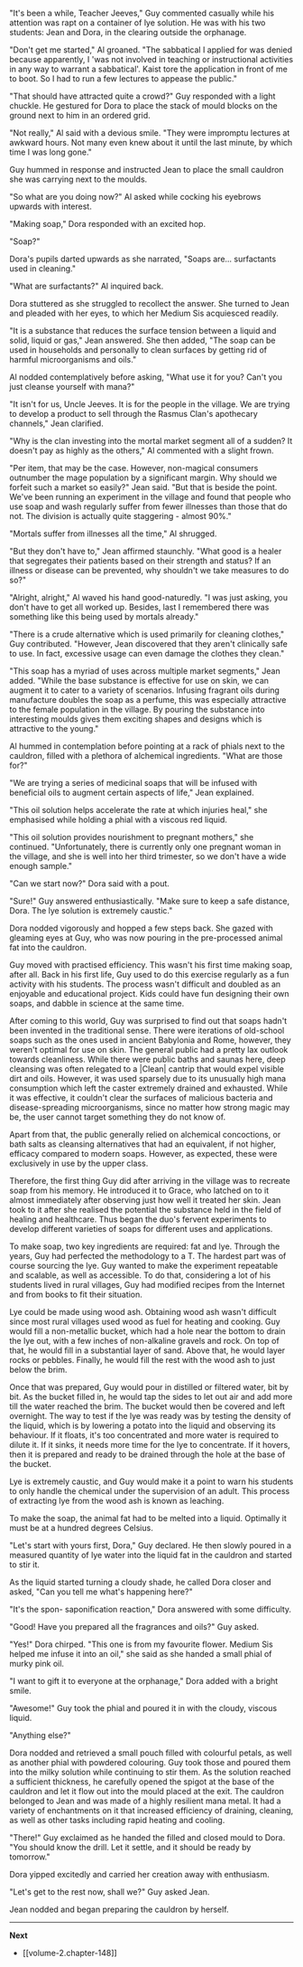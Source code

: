 
"It's been a while, Teacher Jeeves," Guy commented casually while his attention was rapt on a container of lye solution. He was with his two students: Jean and Dora, in the clearing outside the orphanage.

"Don't get me started," Al groaned. "The sabbatical I applied for was denied because apparently, I 'was not involved in teaching or instructional activities in any way to warrant a sabbatical'. Kaist tore the application in front of me to boot. So I had to run a few lectures to appease the public."

"That should have attracted quite a crowd?" Guy responded with a light chuckle. He gestured for Dora to place the stack of mould blocks on the ground next to him in an ordered grid.

"Not really," Al said with a devious smile. "They were impromptu lectures at awkward hours. Not many even knew about it until the last minute, by which time I was long gone."

Guy hummed in response and instructed Jean to place the small cauldron she was carrying next to the moulds. 

"So what are you doing now?" Al asked while cocking his eyebrows upwards with interest.

"Making soap," Dora responded with an excited hop.

"Soap?"

Dora's pupils darted upwards as she narrated, "Soaps are... surfactants used in cleaning."

"What are surfactants?" Al inquired back.

Dora stuttered as she struggled to recollect the answer. She turned to Jean and pleaded with her eyes, to which her Medium Sis acquiesced readily.

"It is a substance that reduces the surface tension between a liquid and solid, liquid or gas," Jean answered. She then added, "The soap can be used in households and personally to clean surfaces by getting rid of harmful microorganisms and oils."

Al nodded contemplatively before asking, "What use it for you? Can't you just cleanse yourself with mana?"

"It isn't for us, Uncle Jeeves. It is for the people in the village. We are trying to develop a product to sell through the Rasmus Clan's apothecary channels," Jean clarified.

"Why is the clan investing into the mortal market segment all of a sudden? It doesn't pay as highly as the others," Al commented with a slight frown.

"Per item, that may be the case. However, non-magical consumers outnumber the mage population by a significant margin. Why should we forfeit such a market so easily?" Jean said. "But that is beside the point. We've been running an experiment in the village and found that people who use soap and wash regularly suffer from fewer illnesses than those that do not. The division is actually quite staggering - almost 90%."

"Mortals suffer from illnesses all the time," Al shrugged.

"But they don't have to," Jean affirmed staunchly. "What good is a healer that segregates their patients based on their strength and status? If an illness or disease can be prevented, why shouldn't we take measures to do so?"

"Alright, alright," Al waved his hand good-naturedly. "I was just asking, you don't have to get all worked up. Besides, last I remembered there was something like this being used by mortals already."

"There is a crude alternative which is used primarily for cleaning clothes," Guy contributed. "However, Jean discovered that they aren't clinically safe to use. In fact, excessive usage can even damage the clothes they clean."

"This soap has a myriad of uses across multiple market segments," Jean added. "While the base substance is effective for use on skin, we can augment it to cater to a variety of scenarios. Infusing fragrant oils during manufacture doubles the soap as a perfume, this was especially attractive to the female population in the village. By pouring the substance into interesting moulds gives them exciting shapes and designs which is attractive to the young."

Al hummed in contemplation before pointing at a rack of phials next to the cauldron, filled with a plethora of alchemical ingredients. "What are those for?"

"We are trying a series of medicinal soaps that will be infused with beneficial oils to augment certain aspects of life," Jean explained.

"This oil solution helps accelerate the rate at which injuries heal," she emphasised while holding a phial with a viscous red liquid.

"This oil solution provides nourishment to pregnant mothers," she continued. "Unfortunately, there is currently only one pregnant woman in the village, and she is well into her third trimester, so we don't have a wide enough sample."

"Can we start now?" Dora said with a pout.

"Sure!" Guy answered enthusiastically. "Make sure to keep a safe distance, Dora. The lye solution is extremely caustic."

Dora nodded vigorously and hopped a few steps back. She gazed with gleaming eyes at Guy, who was now pouring in the pre-processed animal fat into the cauldron.

Guy moved with practised efficiency. This wasn't his first time making soap, after all. Back in his first life, Guy used to do this exercise regularly as a fun activity with his students. The process wasn't difficult and doubled as an enjoyable and educational project. Kids could have fun designing their own soaps, and dabble in science at the same time.

After coming to this world, Guy was surprised to find out that soaps hadn't been invented in the traditional sense. There were iterations of old-school soaps such as the ones used in ancient Babylonia and Rome, however, they weren't optimal for use on skin. The general public had a pretty lax outlook towards cleanliness. While there were public baths and saunas here, deep cleansing was often relegated to a |Clean| cantrip that would expel visible dirt and oils. However, it was used sparsely due to its unusually high mana consumption which left the caster extremely drained and exhausted. While it was effective, it couldn't clear the surfaces of malicious bacteria and disease-spreading microorganisms, since no matter how strong magic may be, the user cannot target something they do not know of.

Apart from that, the public generally relied on alchemical concoctions, or bath salts as cleansing alternatives that had an equivalent, if not higher, efficacy compared to modern soaps. However, as expected, these were exclusively in use by the upper class.

Therefore, the first thing Guy did after arriving in the village was to recreate soap from his memory. He introduced it to Grace, who latched on to it almost immediately after observing just how well it treated her skin. Jean took to it after she realised the potential the substance held in the field of healing and healthcare. Thus began the duo's fervent experiments to develop different varieties of soaps for different uses and applications. 

To make soap, two key ingredients are required: fat and lye. Through the years, Guy had perfected the methodology to a T. The hardest part was of course sourcing the lye. Guy wanted to make the experiment repeatable and scalable, as well as accessible. To do that, considering a lot of his students lived in rural villages, Guy had modified recipes from the Internet and from books to fit their situation.

Lye could be made using wood ash. Obtaining wood ash wasn't difficult since most rural villages used wood as fuel for heating and cooking. Guy would fill a non-metallic bucket, which had a hole near the bottom to drain the lye out, with a few inches of non-alkaline gravels and rock. On top of that, he would fill in a substantial layer of sand. Above that, he would layer rocks or pebbles. Finally, he would fill the rest with the wood ash to just below the brim.

Once that was prepared, Guy would pour in distilled or filtered water, bit by bit. As the bucket filled in, he would tap the sides to let out air and add more till the water reached the brim. The bucket would then be covered and left overnight. The way to test if the lye was ready was by testing the density of the liquid, which is by lowering a potato into the liquid and observing its behaviour. If it floats, it's too concentrated and more water is required to dilute it. If it sinks, it needs more time for the lye to concentrate. If it hovers, then it is prepared and ready to be drained through the hole at the base of the bucket.

Lye is extremely caustic, and Guy would make it a point to warn his students to only handle the chemical under the supervision of an adult. This process of extracting lye from the wood ash is known as leaching.

To make the soap, the animal fat had to be melted into a liquid. Optimally it must be at a hundred degrees Celsius.

"Let's start with yours first, Dora," Guy declared. He then slowly poured in a measured quantity of lye water into the liquid fat in the cauldron and started to stir it.

As the liquid started turning a cloudy shade, he called Dora closer and asked, "Can you tell me what's happening here?"

"It's the spon- saponification reaction," Dora answered with some difficulty.

"Good! Have you prepared all the fragrances and oils?" Guy asked.

"Yes!" Dora chirped. "This one is from my favourite flower. Medium Sis helped me infuse it into an oil," she said as she handed a small phial of murky pink oil.

"I want to gift it to everyone at the orphanage," Dora added with a bright smile.

"Awesome!" Guy took the phial and poured it in with the cloudy, viscous liquid.

"Anything else?"

Dora nodded and retrieved a small pouch filled with colourful petals, as well as another phial with powdered colouring. Guy took those and poured them into the milky solution while continuing to stir them. As the solution reached a sufficient thickness, he carefully opened the spigot at the base of the cauldron and let it flow out into the mould placed at the exit. The cauldron belonged to Jean and was made of a highly resilient mana metal. It had a variety of enchantments on it that increased efficiency of draining, cleaning, as well as other tasks including rapid heating and cooling.

"There!" Guy exclaimed as he handed the filled and closed mould to Dora. "You should know the drill. Let it settle, and it should be ready by tomorrow."

Dora yipped excitedly and carried her creation away with enthusiasm.

"Let's get to the rest now, shall we?" Guy asked Jean.

Jean nodded and began preparing the cauldron by herself.

____

**Next**
* [[volume-2.chapter-148]]